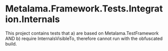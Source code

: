 # Metalama.Framework.Tests.Integration.Internals

This project contains tests that a) are based on Metalama.TestFramework AND b) require InternalsVisibleTo, therefore
cannot run with the obfuscated build.
  
